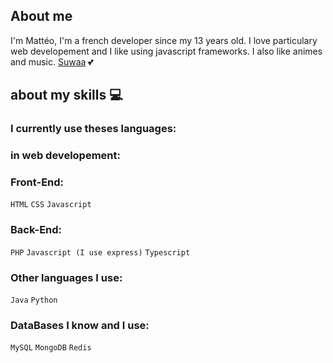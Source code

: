 ## About me

I'm Mattéo, I'm a french developer since my 13 years old. I love particulary web developement and I like using javascript frameworks. I also like animes and music. 
<a href="https://github.com/Lola0810">Suwaa</a> 💕

## about my skills 💻

### I currently use theses languages:

### in web developement:
### Front-End:
`HTML`
`CSS`
`Javascript`

### Back-End:
`PHP`
`Javascript (I use express)`
`Typescript`

### Other languages I use:
`Java` `Python`

### DataBases I know and I use:
`MySQL`
`MongoDB`
`Redis`
